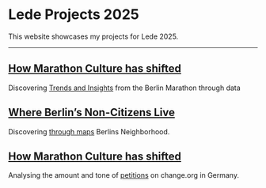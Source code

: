 # Lede Projects 2025

This website showcases my projects for Lede 2025.

____________________________________________________________________________________________________________

## <a href="https://annaschou.github.io/marathon/">How Marathon Culture has shifted</a>

Discovering <a href="https://github.com/annaschou/project-marathon">Trends and Insights</a> from the Berlin Marathon through data


## <a href="https://annaschou.github.io/berlin/">Where Berlin’s Non-Citizens Live</a>

Discovering <a href="https://github.com/annaschou/project-berlin">through maps</a> Berlins Neighborhood.



## <a href="https://annaschou.github.io/petitions/"> How Marathon Culture has shifted</a>

Analysing the amount and tone of <a href="https://github.com/annaschou/project-petitions">petitions</a> on change.org in Germany.



